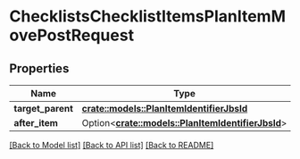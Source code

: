 # ChecklistsChecklistItemsPlanItemMovePostRequest

## Properties

Name | Type | Description | Notes
------------ | ------------- | ------------- | -------------
**target_parent** | [**crate::models::PlanItemIdentifierJbsId**](PlanItemIdentifierJbsId.md) |  | 
**after_item** | Option<[**crate::models::PlanItemIdentifierJbsId**](PlanItemIdentifierJbsId.md)> |  | [optional]

[[Back to Model list]](../README.md#documentation-for-models) [[Back to API list]](../README.md#documentation-for-api-endpoints) [[Back to README]](../README.md)


